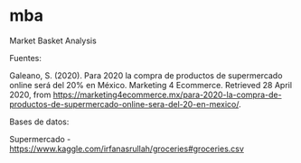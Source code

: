# mba
Market Basket Analysis

Fuentes:

Galeano, S. (2020). Para 2020 la compra de productos de supermercado online será del 20% en México. Marketing 4 Ecommerce. Retrieved 28 April 2020, from https://marketing4ecommerce.mx/para-2020-la-compra-de-productos-de-supermercado-online-sera-del-20-en-mexico/.

Bases de datos:

Supermercado - https://www.kaggle.com/irfanasrullah/groceries#groceries.csv